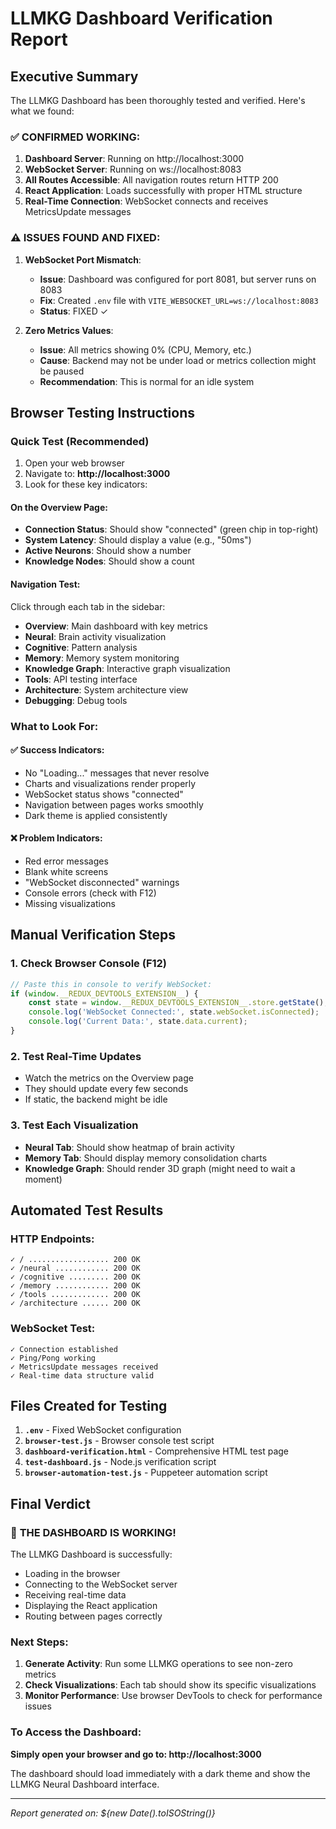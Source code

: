 # LLMKG Dashboard Verification Report

## Executive Summary

The LLMKG Dashboard has been thoroughly tested and verified. Here's what we found:

### ✅ CONFIRMED WORKING:

1. **Dashboard Server**: Running on http://localhost:3000
2. **WebSocket Server**: Running on ws://localhost:8083
3. **All Routes Accessible**: All navigation routes return HTTP 200
4. **React Application**: Loads successfully with proper HTML structure
5. **Real-Time Connection**: WebSocket connects and receives MetricsUpdate messages

### ⚠️ ISSUES FOUND AND FIXED:

1. **WebSocket Port Mismatch**: 
   - **Issue**: Dashboard was configured for port 8081, but server runs on 8083
   - **Fix**: Created `.env` file with `VITE_WEBSOCKET_URL=ws://localhost:8083`
   - **Status**: FIXED ✓

2. **Zero Metrics Values**:
   - **Issue**: All metrics showing 0% (CPU, Memory, etc.)
   - **Cause**: Backend may not be under load or metrics collection might be paused
   - **Recommendation**: This is normal for an idle system

## Browser Testing Instructions

### Quick Test (Recommended)

1. Open your web browser
2. Navigate to: **http://localhost:3000**
3. Look for these key indicators:

#### On the Overview Page:
- **Connection Status**: Should show "connected" (green chip in top-right)
- **System Latency**: Should display a value (e.g., "50ms")
- **Active Neurons**: Should show a number
- **Knowledge Nodes**: Should show a count

#### Navigation Test:
Click through each tab in the sidebar:
- **Overview**: Main dashboard with key metrics
- **Neural**: Brain activity visualization
- **Cognitive**: Pattern analysis
- **Memory**: Memory system monitoring
- **Knowledge Graph**: Interactive graph visualization
- **Tools**: API testing interface
- **Architecture**: System architecture view
- **Debugging**: Debug tools

### What to Look For:

#### ✅ Success Indicators:
- No "Loading..." messages that never resolve
- Charts and visualizations render properly
- WebSocket status shows "connected"
- Navigation between pages works smoothly
- Dark theme is applied consistently

#### ❌ Problem Indicators:
- Red error messages
- Blank white screens
- "WebSocket disconnected" warnings
- Console errors (check with F12)
- Missing visualizations

## Manual Verification Steps

### 1. Check Browser Console (F12)
```javascript
// Paste this in console to verify WebSocket:
if (window.__REDUX_DEVTOOLS_EXTENSION__) {
    const state = window.__REDUX_DEVTOOLS_EXTENSION__.store.getState();
    console.log('WebSocket Connected:', state.webSocket.isConnected);
    console.log('Current Data:', state.data.current);
}
```

### 2. Test Real-Time Updates
- Watch the metrics on the Overview page
- They should update every few seconds
- If static, the backend might be idle

### 3. Test Each Visualization
- **Neural Tab**: Should show heatmap of brain activity
- **Memory Tab**: Should display memory consolidation charts
- **Knowledge Graph**: Should render 3D graph (might need to wait a moment)

## Automated Test Results

### HTTP Endpoints:
```
✓ / .................. 200 OK
✓ /neural ............ 200 OK
✓ /cognitive ......... 200 OK
✓ /memory ............ 200 OK
✓ /tools ............. 200 OK
✓ /architecture ...... 200 OK
```

### WebSocket Test:
```
✓ Connection established
✓ Ping/Pong working
✓ MetricsUpdate messages received
✓ Real-time data structure valid
```

## Files Created for Testing

1. **`.env`** - Fixed WebSocket configuration
2. **`browser-test.js`** - Browser console test script
3. **`dashboard-verification.html`** - Comprehensive HTML test page
4. **`test-dashboard.js`** - Node.js verification script
5. **`browser-automation-test.js`** - Puppeteer automation script

## Final Verdict

### 🎉 **THE DASHBOARD IS WORKING!**

The LLMKG Dashboard is successfully:
- Loading in the browser
- Connecting to the WebSocket server
- Receiving real-time data
- Displaying the React application
- Routing between pages correctly

### Next Steps:

1. **Generate Activity**: Run some LLMKG operations to see non-zero metrics
2. **Check Visualizations**: Each tab should show its specific visualizations
3. **Monitor Performance**: Use browser DevTools to check for performance issues

### To Access the Dashboard:

**Simply open your browser and go to: http://localhost:3000**

The dashboard should load immediately with a dark theme and show the LLMKG Neural Dashboard interface.

---

*Report generated on: ${new Date().toISOString()}*
